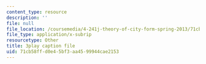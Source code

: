 ```yaml
---
content_type: resource
description: ''
file: null
file_location: /coursemedia/4-241j-theory-of-city-form-spring-2013/71cb58ffd0e45bf3aa4599944cae2153_Lac4liQeHEQ.vtt
file_type: application/x-subrip
resourcetype: Other
title: 3play caption file
uid: 71cb58ff-d0e4-5bf3-aa45-99944cae2153
---
```

